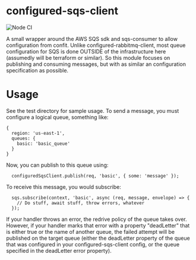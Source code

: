 configured-sqs-client
==========================

![Node CI](https://github.com/gas-buddy/configured-sqs-client/workflows/Node%20CI/badge.svg)

A small wrapper around the AWS SQS sdk and sqs-consumer to allow configuration from confit.
Unlike configured-rabbitmq-client, most queue configuration for SQS is done OUTSIDE of the
infrastructure here (assumedly will be terraform or similar). So this module focuses on publishing
and consuming messages, but with as similar an configuration specification as possible.

Usage
=====
See the test directory for sample usage. To send a message, you must configure a logical queue, something like:

```
{
  region: 'us-east-1',
  queues: {
    basic: 'basic_queue'
  }
}
```

Now, you can publish to this queue using:

```
  configuredSqsClient.publish(req, 'basic', { some: 'message' });
```

To receive this message, you would subscribe:

```
  sqs.subscribe(context, 'basic', async (req, message, envelope) => {
    // Do stuff, await stuff, throw errors, whatever
  });
```

If your handler throws an error, the redrive policy of the queue takes over. However, if your handler
marks that error with a property "deadLetter" that is either true or the name of another queue, the
failed attempt will be published on the target queue (either the deadLetter property of the queue that
was configured in your configured-sqs-client config, or the queue specified in the deadLetter error property).
